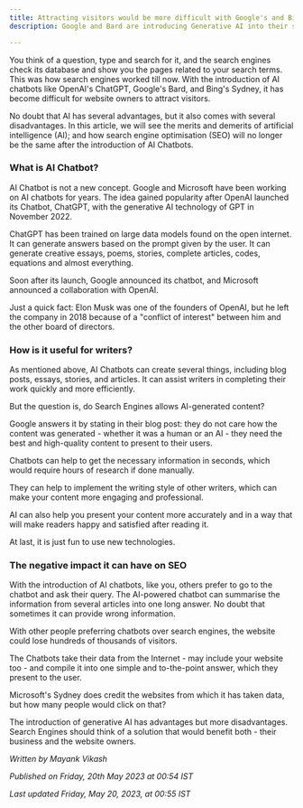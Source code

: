 ```yaml
---
title: Attracting visitors would be more difficult with Google's and Bing's implementation of AI in their Search Engines
description: Google and Bard are introducing Generative AI into their search engines.

---
```


You think of a question, type and search for it, and the search engines check its database and show you the pages related to your search terms. This was how search engines worked till now. With the introduction of AI chatbots like OpenAI's ChatGPT, Google's Bard, and Bing's Sydney, it has become difficult for website owners to attract visitors.

No doubt that AI has several advantages, but it also comes with several disadvantages. In this article, we will see the merits and demerits of artificial intelligence (AI); and how search engine optimisation (SEO) will no longer be the same after the introduction of AI Chatbots.

### What is AI Chatbot?

AI Chatbot is not a new concept. Google and Microsoft have been working on AI chatbots for years. The idea gained popularity after OpenAI launched its Chatbot, ChatGPT, with the generative AI technology of GPT in November 2022.

ChatGPT has been trained on large data models found on the open internet. It can generate answers based on the prompt given by the user. It can generate creative essays, poems, stories, complete articles, codes, equations and almost everything.

Soon after its launch, Google announced its chatbot, and Microsoft announced a collaboration with OpenAI.

Just a quick fact: Elon Musk was one of the founders of OpenAI, but he left the company in 2018 because of a "conflict of interest" between him and the other board of directors.

### How is it useful for writers?

As mentioned above, AI Chatbots can create several things, including blog posts, essays, stories, and articles. It can assist writers in completing their work quickly and more efficiently.

But the question is, do Search Engines allows AI-generated content?

Google answers it by stating in their blog post: they do not care how the content was generated - whether it was a human or an AI - they need the best and high-quality content to present to their users.

Chatbots can help to get the necessary information in seconds, which would require hours of research if done manually.

They can help to implement the writing style of other writers, which can make your content more engaging and professional.

AI can also help you present your content more accurately and in a way that will make readers happy and satisfied after reading it.

At last, it is just fun to use new technologies.

### The negative impact it can have on SEO

With the introduction of AI chatbots, like you, others prefer to go to the chatbot and ask their query. The AI-powered chatbot can summarise the information from several articles into one long answer. No doubt that sometimes it can provide wrong information.

With other people preferring chatbots over search engines, the website could lose hundreds of thousands of visitors.

The Chatbots take their data from the Internet - may include your website too - and compile it into one simple and to-the-point answer, which they present to the user.

Microsoft's Sydney does credit the websites from which it has taken data, but how many people would click on that?

The introduction of generative AI has advantages but more disadvantages. Search Engines should think of a solution that would benefit both - their business and the website owners.

*Written by Mayank Vikash*

*Published on Friday, 20th May 2023 at 00:54 IST*

*Last updated Friday, May 20, 2023, at 00:55 IST*
